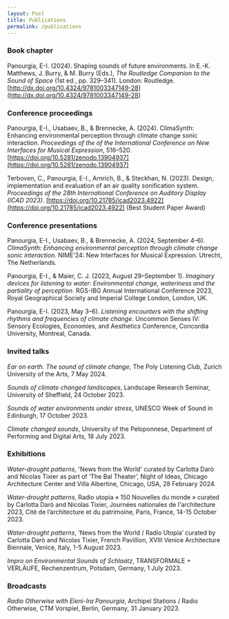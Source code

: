 ```yaml
---
layout: Post
title: Publications
permalink: /publications
---
```


### Book chapter
Panourgia, E-I. (2024). Shaping sounds of future environments. In E.-K. Matthews, J. Burry, & M. Burry (Eds.), *The Routledge Companion to the Sound of Space* (1st ed., pp. 329–341). London: Routledge. [http://dx.doi.org/10.4324/9781003347149-28](http://dx.doi.org/10.4324/9781003347149-28)

### Conference proceedings
Panourgia, E-I., Usabaev, B., & Brennecke, A. (2024). ClimaSynth: Enhancing environmental perception through climate change sonic interaction. *Proceedings of the of the International Conference on New Interfaces for Musical Expression*, 516–520. [https://doi.org/10.5281/zenodo.13904937](https://doi.org/10.5281/zenodo.13904937)

Terboven, C., Panourgia, E-I., Arnrich, B., & Steckhan, N. (2023). Design, implementation and	evaluation of an air quality sonification system. *Proceedings of the 28th International Conference on	Auditory Display (ICAD 2023)*.	[https://doi.org/10.21785/icad2023.4922](https://doi.org/10.21785/icad2023.4922) (Best Student Paper Award)

### Conference presentations
Panourgia, E-I., Usabaev, B., & Brennecke, A. (2024, September 4–6). *ClimaSynth: Enhancing environmental perception through climate change sonic interaction*. NIME'24: New Interfaces for Musical Expression. Utrecht, The Netherlands.

Panourgia, E-I., & Maier, C. J. (2023, August 29–September 1). *Imaginary devices for listening to water: Environmental change, wateriness and the partiality of perception*.
RGS-IBG Annual International Conference 2023, Royal Geographical Society and Imperial College London, London, UK.

Panourgia, E-I. (2023, May 3–6). *Listening encounters with the shifting rhythms and frequencies of climate	change*. Uncommon Senses IV: Sensory Ecologies, Economies, and Aesthetics Conference, Concordia University, Montreal, Canada.

### Invited talks
*Ear on earth. The sound of climate change*, The Poly Listening Club, Zurich University of the Arts, 7 May 2024.

*Sounds of climate changed landscapes*, Landscape Research Seminar, University of Sheffield, 24 October 2023.

*Sounds of water environments under stress*, UNESCO Week of Sound in Edinburgh, 17 October 2023.

*Climate changed sounds*, University of the Peloponnese, Department of Performing and Digital Arts, 18 July 2023.

### Exhibitions
*Water-drought patterns*, 'News from the World' curated by Carlotta Darò and Nicolas Tixier as part of ‘The Bal Theater’, Night of Ideas, Chicago Architecture Center and Villa Albertine, Chicago, USA, 28 February 2024.

*Water-drought patterns*, Radio utopia « 150 Nouvelles du monde » curated by Carlotta Darò and Nicolas Tixier, Journées nationales de l'architecture 2023, Cité de l’architecture et du patrimoine, Paris, France, 14-15 October 2023.

*Water-drought patterns*, ‘News from the World / Radio Utopia’ curated by Carlotta Darò and Nicolas Tixier, French Pavillion, XVIII Venice Architecture Biennale, Venice, Italy, 1-5 August 2023.

*Impro on Environmental Sounds of Schlaatz*, TRANSFORMALE + VERLÄUFE, Rechenzentrum, Potsdam, Germany, 1 July 2023.

### Broadcasts
*Radio Otherwise with Eleni-Ira Panourgia*, Archipel Stations / Radio Otherwise, CTM	Vorspiel, Berlin, Germany, 31 January 2023. 
